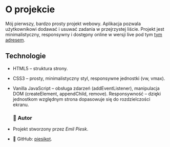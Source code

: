 # O projekcie

Mój pierwszy, bardzo prosty projekt webowy. Aplikacja pozwala użytkownikowi dodawać i usuwać zadania w przejrzystej liście. Projekt jest minimalistyczny, responsywny i dostępny online w wersji live pod tym [tym adresem](https://piesikot.co/todolist.html).

## Technologie

- HTML5 – struktura strony.
- CSS3 – prosty, minimalistyczny styl, responsywne jednostki (vw, vmax).
- Vanilla JavaScript – obsługa zdarzeń (addEventListener), manipulacja DOM (createElement, appendChild, remove).
  Responsywność – dzięki jednostkom względnym strona dopasowuje się do rozdzielczości ekranu.

  ### 👤 Autor

- Projekt stworzony przez _Emil Piesk_.
- 🔗 GitHub: [piesikot](https://github.com/piesikot).
